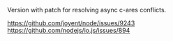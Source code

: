 Version with patch for resolving async c-ares conflicts.  

https://github.com/joyent/node/issues/9243
https://github.com/nodejs/io.js/issues/894
